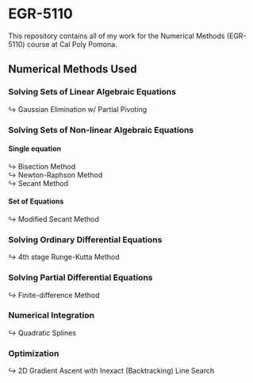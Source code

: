 # EGR-5110
This repository contains all of my work for the Numerical Methods (EGR-5110) course at Cal Poly Pomona.

## Numerical Methods Used

### Solving Sets of Linear Algebraic Equations

$\hookrightarrow$ Gaussian Elimination w/ Partial Pivoting 

### Solving Sets of Non-linear Algebraic Equations

#### Single equation
$\hookrightarrow$ Bisection Method \
$\hookrightarrow$ Newton-Raphson Method \
$\hookrightarrow$ Secant Method

#### Set of Equations
$\hookrightarrow$ Modified Secant Method

### Solving Ordinary Differential Equations
$\hookrightarrow$ 4th stage Runge-Kutta Method

### Solving Partial Differential Equations
$\hookrightarrow$ Finite-difference Method

### Numerical Integration
$\hookrightarrow$ Quadratic Splines

### Optimization
$\hookrightarrow$ 2D Gradient Ascent with Inexact (Backtracking) Line Search
